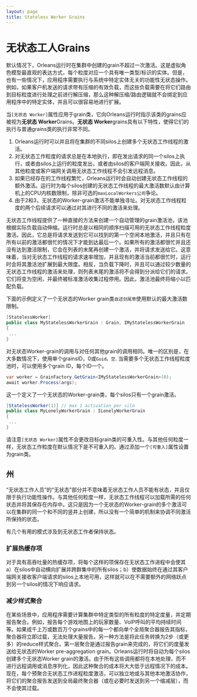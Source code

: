 ```yaml
---
layout: page
title: Stateless Worker Grains
---
```


# 无状态工人Grains

默认情况下，Orleans运行时在集群中创建的grain不超过一次激活。这是虚拟角色模型最直观的表达方式，每个粒度对应一个具有唯一类型/标识的实体。但是，也有一些情况下，应用程序需要执行与系统中特定实体无关的功能性无状态操作。例如，如果客户机发送的请求带有压缩的有效负载，而这些负载需要在将它们路由到目标粒度进行处理之前进行解压缩，那么这种解压缩/路由逻辑就不会绑定到应用程序中的特定实体，并且可以很容易地进行扩展。

当`[无状态 Worker]`属性应用于grain类，它向Orleans运行时指示该类的grains应被视为**无状态 Worker**Grains。**无状态 Worker**grains具有以下特性，使得它们的执行与普通grains类的执行非常不同。

1.  Orleans运行时可以并且将在集群的不同silos上创建多个无状态工作线程的激活。
2.  对无状态工作粒度的请求总是在本地执行，即在发出请求的同一个silos上执行，或者由silos上运行的粒度发出，或者由silos的客户端网关接收。因此，从其他粒度或客户端网关调用无状态工作线程不会引发远程消息。
3.  如果已经存在的工作线程繁忙，Orleans运行时会自动创建无状态工作线程的额外激活。运行时为每个silos创建的无状态工作线程的最大激活数默认由计算机上的CPU内核数限制，除非可选的`maxLocalWorkers公司`争论。
4.  由于2和3，无状态的Worker-grain激活不能单独寻址。对无状态工作线程粒度的两个后续请求可以通过对其进行不同的激活来处理。

无状态工作线程提供了一种直接的方法来创建一个自动管理的grain激活池，该池根据实际负载自动伸缩。运行时总是以相同的顺序扫描可用的无状态工作线程粒度激活。因此，它总是将请求发送到它可以找到的第一个空闲本地激活，并且只有在所有以前的激活都很忙的情况下才能到达最后一个。如果所有的激活都很忙并且还没有达到激活限制，它会在列表的末尾再创建一个激活，并将请求发送给它。这意味着，当对无状态工作线程的请求速率增加，并且现有的激活当前都很忙时，运行时会将其激活池扩展到最大限度。相反，当负载下降时，并且可以通过较少数量的无状态工作线程的激活来处理，则列表末尾的激活将不会得到分派给它们的请求。它们将变为空闲，并最终被标准激活收集过程停用。因此，激活池最终将缩小以匹配负载。

下面的示例定义了一个无状态的Worker grain类`自述剑尾草`使用默认的最大激活数限制。

```csharp
[StatelessWorker]
public class MyStatelessWorkerGrain : Grain, IMyStatelessWorkerGrain
{
 ...
}
```

对无状态Worker-grain的调用与对任何其他grain的调用相同。唯一的区别是，在大多数情况下，使用单个grainsID，0或`Guid。空`. 当需要多个无状态工作线程粒度池时，可以使用多个grain ID，每个ID一个。

```csharp
var worker = GrainFactory.GetGrain<IMyStatelessWorkerGrain>(0);
await worker.Process(args);
```

这一个定义了一个无状态的Worker-grain类，每个silos只有一个grain激活。

```csharp
[StatelessWorker(1)] // max 1 activation per silo
public class MyLonelyWorkerGrain : ILonelyWorkerGrain
{
 ...
}
```

请注意`[无状态 Worker]`属性不会更改目标grain类的可重入性。与其他任何粒度一样，无状态工作粒度在默认情况下是不可重入的。通过添加一个`[可重入]`属性设置为grain类。

## 州

“无状态工作人员”的“无状态”部分并不意味着无状态工作人员不能有状态，并且仅限于执行功能性操作。与其他任何粒度一样，无状态工作线程可以加载所需的任何状态并将其保存在内存中。这只是因为一个无状态的Worker-grain的多个激活可以在集群的同一个和不同的竖井上创建，所以没有一个简单的机制来协调不同激活所保持的状态。

有几个有用的模式涉及到无状态工作者保持状态。

### 扩展热缓存项

对于具有高吞吐量的热缓存项，将每个这样的项保存在无状态工作进程中会使其a）在silos中自动横向扩展并跨群集中的所有silos；b）使数据始终在通过其客户端网关接收客户端请求的silos上本地可用，这样就可以在不需要额外的网络跃点到另一个silos的情况下响应请求。

### 减少样式聚合

在某些场景中，应用程序需要计算集群中特定类型的所有粒度的特定度量，并定期报告聚合。例如，报告每个游戏地图上的玩家数量、VoIP呼叫的平均持续时间等。如果成千上万或数百万个grains中的每一个都向单个全局聚合器报告其指标，聚合器将立即过载，无法处理大量报告。另一种方法是将此任务转换为2步（或更多）的reduce样式聚合。第一层聚合是通过报告grain来完成的，将它们的度量发送给无状态的Worker pre-aggregation grain。Orleans运行时将自动为每个silos创建多个无状态Worker grain的激活。由于所有这些调用都将在本地处理，而不进行远程调用或消息序列化，因此这种聚合的成本将大大低于远程情况下的成本。现在，每个预聚合无状态工作进程粒度激活，可以独立地或与其他本地激活协作，将它们的聚合报告发送到全局最终聚合器（或在必要时发送到另一个缩减层），而不会使其过载。

